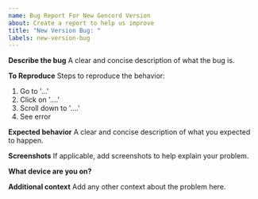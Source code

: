 ```yaml
---
name: Bug Report For New Gencord Version
about: Create a report to help us improve
title: "New Version Bug: "
labels: new-version-bug
---
```


**Describe the bug**
A clear and concise description of what the bug is.

**To Reproduce**
Steps to reproduce the behavior:

1. Go to '...'
2. Click on '....'
3. Scroll down to '....'
4. See error

**Expected behavior**
A clear and concise description of what you expected to happen.

**Screenshots**
If applicable, add screenshots to help explain your problem.

**What device are you on?**

**Additional context**
Add any other context about the problem here.
